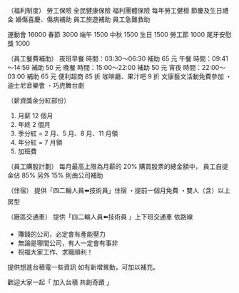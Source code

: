 （福利制度）
勞工保險
全民健康保險
福利團體保險
每年勞工健檢
節慶及生日禮金
婚傷喜慶、傷病補助
員工旅遊補助
員工急難救助

運動會 16000
春節 3000
端午 1500
中秋 1500
生日 1500
勞工節 1000
尾牙安慰獎 1000

（員工餐費補助）
夜班早餐 時間：03:30～06:30
補助 65 元
午餐       時間：09:41～14:59
補助 50 元
晚餐       時間：15:00～22:00
補助 50 元
宵夜       時間：22:00～03:00
補助 65 元
便利超商 85 折
咖啡廳、果汁吧 9 折
文康藝文活動免費參加
・迪士尼音樂會
・巧虎舞台劇

（薪資獎金分紅部份）
1. 月薪 12 個月
2. 年終 2 個月
3. 季分紅 = 2 月、5 月、8 月、11 月領
4. 年分紅 = 7 月領
5. 加班費

（員工購股計劃）
每月最高上限為月薪的 20%
購買股票的總金額中，
員工自提金佔 85%
另外 15% 則由公司補助

（住宿）
提供「四二輪人員⬅️技術員」住宿
・提前一個月免費
・雙人（含）以上房型

（廠區交通車）
提供「四二輪人員⬅️技術員 」上下班交通車
依路線

* 賺錢的公司，必定會有產能壓力
* 無論是哪間公司，有人一定會有事非
* 祝福大家工作、求職順利！

提供想進台積電一些資訊
如有新增異動，可加以補充。

歡迎大家一起「 加入台積 共創奇蹟 」
